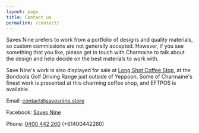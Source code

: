 ```yaml
---
layout: page
title: Contact us
permalink: /contact/
---
```


Saves Nine prefers to work from a portfolio of designs and quality materials, so custom commissions are not generally accepted. However, if you see something that you like, please get in touch with Charmaine to talk about the design and help decide on the best materials to work with.

Save Nine's work is also displayed for sale at [Long Shot Coffee Stop](https://www.facebook.com/people/Long-Shot-Coffee-Stop/100076074286884), at the Bondoola Golf Driving Range just outside of Yeppoon. Some of Charmaine's finest work is presented at this charming coffee shop, and EFTPOS is available.

Email: [contact@savesnine.store](mailto:contact@savesnine.store)

Facebook: [Saves Nine](https://www.facebook.com/profile.php?id=100064715174378)

Phone: [0400 442 260](tel:+61400442260) (+61400442260)
